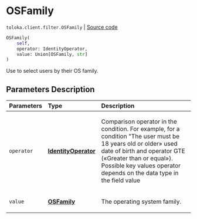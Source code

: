 # OSFamily
`toloka.client.filter.OSFamily` | [Source code](https://github.com/Toloka/toloka-kit/blob/v0.1.24/src/client/filter.py#L467)

```python
OSFamily(
    self,
    operator: IdentityOperator,
    value: Union[OSFamily, str]
)
```

Use to select users by their OS family.

## Parameters Description

| Parameters | Type | Description |
| :----------| :----| :-----------|
`operator`|**[IdentityOperator](toloka.client.primitives.operators.IdentityOperator.md)**|<p>Comparison operator in the condition. For example, for a condition &quot;The user must be 18 years old or older» used date of birth and operator GTE («Greater than or equal»). Possible key values operator depends on the data type in the field value</p>
`value`|**[OSFamily](toloka.client.filter.OSFamily.OSFamily.md)**|<p>The operating system family.</p>
